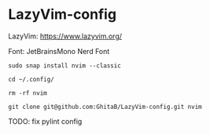 # LazyVim-config

LazyVim: https://www.lazyvim.org/

Font: JetBrainsMono Nerd Font

```
sudo snap install nvim --classic
```
```
cd ~/.config/
```
```
rm -rf nvim
```
```
git clone git@github.com:GhitaB/LazyVim-config.git nvim
```

TODO: fix pylint config
